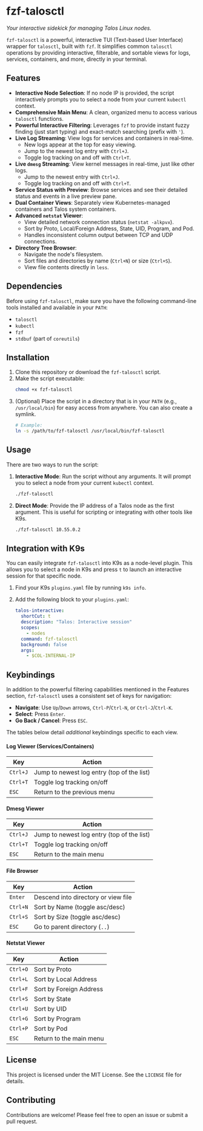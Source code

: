 # fzf-talosctl

*Your interactive sidekick for managing Talos Linux nodes.*

`fzf-talosctl` is a powerful, interactive TUI (Text-based User Interface) wrapper for `talosctl`, built with `fzf`. It simplifies common `talosctl` operations by providing interactive, filterable, and sortable views for logs, services, containers, and more, directly in your terminal.

## Features

*   **Interactive Node Selection**: If no node IP is provided, the script interactively prompts you to select a node from your current `kubectl` context.
*   **Comprehensive Main Menu**: A clean, organized menu to access various `talosctl` functions.
*   **Powerful Interactive Filtering**: Leverages `fzf` to provide instant fuzzy finding (just start typing) and exact-match searching (prefix with `'`).
*   **Live Log Streaming**: View logs for services and containers in real-time.
    *   New logs appear at the top for easy viewing.
    *   Jump to the newest log entry with `Ctrl+J`.
    *   Toggle log tracking on and off with `Ctrl+T`.
*   **Live `dmesg` Streaming**: View kernel messages in real-time, just like other logs.
    *   Jump to the newest entry with `Ctrl+J`.
    *   Toggle log tracking on and off with `Ctrl+T`.
*   **Service Status with Preview**: Browse services and see their detailed status and events in a live preview pane.
*   **Dual Container Views**: Separately view Kubernetes-managed containers and Talos system containers.
*   **Advanced `netstat` Viewer**:
    *   View detailed network connection status (`netstat -alkpvx`).
    *   Sort by Proto, Local/Foreign Address, State, UID, Program, and Pod.
    *   Handles inconsistent column output between TCP and UDP connections.
*   **Directory Tree Browser**:
    *   Navigate the node's filesystem.
    *   Sort files and directories by name (`Ctrl+N`) or size (`Ctrl+S`).
    *   View file contents directly in `less`.

## Dependencies

Before using `fzf-talosctl`, make sure you have the following command-line tools installed and available in your `PATH`:

*   `talosctl`
*   `kubectl`
*   `fzf`
*   `stdbuf` (part of `coreutils`)

## Installation

1.  Clone this repository or download the `fzf-talosctl` script.
2.  Make the script executable:
    ```sh
    chmod +x fzf-talosctl
    ```
3.  (Optional) Place the script in a directory that is in your `PATH` (e.g., `/usr/local/bin`) for easy access from anywhere. You can also create a symlink.
    ```sh
    # Example:
    ln -s /path/to/fzf-talosctl /usr/local/bin/fzf-talosctl
    ```

## Usage

There are two ways to run the script:

1.  **Interactive Mode**: Run the script without any arguments. It will prompt you to select a node from your current `kubectl` context.
    ```sh
    ./fzf-talosctl
    ```

2.  **Direct Mode**: Provide the IP address of a Talos node as the first argument. This is useful for scripting or integrating with other tools like K9s.
    ```sh
    ./fzf-talosctl 10.55.0.2
    ```

## Integration with K9s

You can easily integrate `fzf-talosctl` into K9s as a node-level plugin. This allows you to select a node in K9s and press `t` to launch an interactive session for that specific node.

1.  Find your K9s `plugins.yaml` file by running `k9s info`.
2.  Add the following block to your `plugins.yaml`:

    ```yaml
    talos-interactive:
      shortCut: t
      description: "Talos: Interactive session"
      scopes:
        - nodes
      command: fzf-talosctl
      background: false
      args:
        - $COL-INTERNAL-IP
    ```

## Keybindings

In addition to the powerful filtering capabilities mentioned in the Features section, `fzf-talosctl` uses a consistent set of keys for navigation:

*   **Navigate**: Use `Up`/`Down` arrows, `Ctrl-P`/`Ctrl-N`, or `Ctrl-J`/`Ctrl-K`.
*   **Select**: Press `Enter`.
*   **Go Back / Cancel**: Press `ESC`.

The tables below detail *additional* keybindings specific to each view.

#### Log Viewer (Services/Containers)
| Key | Action |
|---|---|
| `Ctrl+J` | Jump to newest log entry (top of the list) |
| `Ctrl+T` | Toggle log tracking on/off |
| `ESC` | Return to the previous menu |

#### Dmesg Viewer
| Key | Action |
|---|---|
| `Ctrl+J` | Jump to newest log entry (top of the list) |
| `Ctrl+T` | Toggle log tracking on/off |
| `ESC` | Return to the main menu |

#### File Browser
| Key | Action |
|---|---|
| `Enter` | Descend into directory or view file |
| `Ctrl+N` | Sort by Name (toggle asc/desc) |
| `Ctrl+S` | Sort by Size (toggle asc/desc) |
| `ESC` | Go to parent directory (`..`) |

#### Netstat Viewer
| Key | Action |
|---|---|
| `Ctrl+O` | Sort by Proto |
| `Ctrl+L` | Sort by Local Address |
| `Ctrl+F` | Sort by Foreign Address |
| `Ctrl+S` | Sort by State |
| `Ctrl+U` | Sort by UID |
| `Ctrl+G` | Sort by Program |
| `Ctrl+P` | Sort by Pod |
| `ESC` | Return to the main menu |

## License

This project is licensed under the MIT License. See the `LICENSE` file for details.

## Contributing

Contributions are welcome! Please feel free to open an issue or submit a pull request.